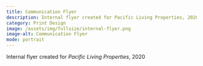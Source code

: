 ```yaml
---
title: Communication Flyer
description: Internal flyer created for Pacific Living Properties, 2020
category: Print Design
image: /assets/img/fullsize/internal-flyer.png
image-alt: Communication Flyer
mode: portrait
---
```


Internal flyer created for *Pacific Living Properties*, 2020